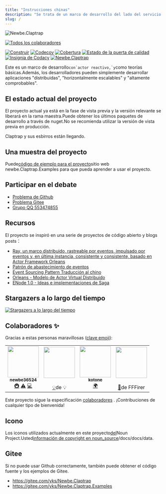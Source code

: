 ```yaml
---
title: "Instrucciones chinas"
description: "Se trata de un marco de desarrollo del lado del servicio con \"reactiva\", \"trazabilidad de eventos\" y \"modo actor\" como teorías básicas.Además, los desarrolladores pueden simplemente desarrollar aplicaciones \"distribuidas\", \"horizontalmente escalables\" y \"altamente comprobables\"."
slug: /
---
```


![Newbe.Claptrap](https://www.newbe.pro/images/main_banner.png)

<!-- ALL-CONTRIBUTORS-BADGE:START - Do not remove or modify this section -->

[![Todos los colaboradores](https://img.shields.io/badge/all_contributors-4-orange.svg?style=flat-square)](#contributors-)

<!-- ALL-CONTRIBUTORS-BADGE:END -->

[![Construir](https://github.com/newbe36524/Newbe.Claptrap/workflows/Claptrap/badge.svg)](https://github.com/newbe36524/Newbe.Claptrap/actions) [![Codecov](https://img.shields.io/codecov/c/github/newbe36524/Newbe.Claptrap)](https://codecov.io/gh/newbe36524/Newbe.Claptrap) [![Cobertura](https://sonarcloud.io/api/project_badges/measure?project=newbe36524_Newbe.Claptrap&metric=coverage)](https://sonarcloud.io/dashboard?id=newbe36524_Newbe.Claptrap) [![Estado de la puerta de calidad](https://sonarcloud.io/api/project_badges/measure?project=newbe36524_Newbe.Claptrap&metric=alert_status)](https://sonarcloud.io/dashboard?id=newbe36524_Newbe.Claptrap) [![Insignia de Codacy](https://api.codacy.com/project/badge/Grade/1fd0e7443364414ca0003dab27f9f9b8)](https://www.codacy.com/manual/472158246/Newbe.Claptrap?utm_source=github.com&utm_medium=referral&utm_content=newbe36524/Newbe.Claptrap&utm_campaign=Badge_Grade) [![Newbe.Claptrap](https://img.shields.io/nuget/v/Newbe.Claptrap?label=Newbe.Claptrap%20nuget&logo=Newbe.Claptrap&style=flat-square)](https://www.nuget.org/packages/Newbe.Claptrap/)

Este es un marco de desarrollo``con`actor reactivo,`y``como teorías básicas.Además, los desarrolladores pueden simplemente desarrollar aplicaciones "distribuidas", "horizontalmente escalables" y "altamente comprobables".

## El estado actual del proyecto

El proyecto actual ya está en la fase de vista previa y la versión relevante se liberará en la rama maestra.Puede obtener los últimos paquetes de desarrollo a través de nuget.No se recomienda utilizar la versión de vista previa en producción.

Claptrap y sus esbirros están llegando.

## Una muestra del proyecto

Puede[código de ejemplo para el proyecto](https://github.com/newbe36524/Newbe.Claptrap.Examples)sitio web newbe.Claptrap.Examples para que pueda aprender a usar el proyecto.

## Participar en el debate

- [Problema de Github](https://github.com/newbe36524/Newbe.Claptrap/issues)
- [Problema Gitee](https://gitee.com/yks/Newbe.Claptrap/issues)
- [Grupo QQ 553474855](https://jq.qq.com/?_wv=1027&k=5uJGXf5)

## Recursos

El proyecto se inspiró en una serie de proyectos de código abierto y blogs posts：

- [Ray, un marco distribuido, rastreable por eventos, impulsado por eventos y, en última instancia, consistente y consistente, basado en Actor Framework Orleans](https://github.com/RayTale/Ray)
- [Patrón de abastecimiento de eventos](https://docs.microsoft.com/en-us/previous-versions/msp-n-p/dn589792%28v%3dpandp.10%29)
- [Event Sourcing Pattern Traducción al chino](https://www.infoq.cn/article/event-sourcing)
- [Orleans - Modelo de Actor Virtual Distribuido](https://github.com/dotnet/orleans)
- [ENode 1.0 - Ideas e implementaciones de Saga](http://www.cnblogs.com/netfocus/p/3149156.html)

## Stargazers a lo largo del tiempo

[![Stargazers a lo largo del tiempo](https://starchart.cc/newbe36524/Newbe.Claptrap.svg)](https://starchart.cc/newbe36524/Newbe.Claptrap)

## Colaboradores ✨

Gracias a estas personas maravillosas ([clave emoji](https://allcontributors.org/docs/en/emoji-key)):

<!-- ALL-CONTRIBUTORS-LIST:START - Do not remove or modify this section -->
<!-- prettier-ignore-start -->
<!-- markdownlint-disable -->
<table>
  <tr>
    <td align="center"><a href="https://www.newbe.pro"><img src="https://avatars1.githubusercontent.com/u/7685462?v=4" width="100px;" alt=""/><br /><sub><b>newbe36524</b></sub></a><br /><a href="#infra-newbe36524" title="Infrastructure (Hosting, Build-Tools, etc)">🚇</a> <a href="https://github.com/newbe36524/Newbe.Claptrap/commits?author=newbe36524" title="Tests">⚠️</a> <a href="https://github.com/newbe36524/Newbe.Claptrap/commits?author=newbe36524" title="Code">💻</a></td>
    <td align="center"><a href="https://github.com/wangjunjx8868"><img src="https://avatars3.githubusercontent.com/u/5389565?v=4" width="100px;" alt=""/><br /><sub><b></b></sub></a><br /><a href="#example-wangjunjx8868" title="Examples">💡</a>de      💡</td>
    <td align="center"><a href="https://github.com/kotoneme"><img src="https://avatars3.githubusercontent.com/u/43395111?v=4" width="100px;" alt=""/><br /><sub><b>kotone</b></sub></a><br /><a href="#translation-kotoneme" title="Translation">🌍</a></td>
    <td align="center"><a href="https://github.com/FFFirer"><img src="https://avatars2.githubusercontent.com/u/22254170?v=4" width="100px;" alt=""/><br /><sub><b></b></sub></a><br /><a href="https://github.com/newbe36524/Newbe.Claptrap/issues?q=author%3AFFFirer" title="Bug reports">🐛</a>de FFFirer</td>
  </tr>
</table>

<!-- markdownlint-enable -->
<!-- prettier-ignore-end -->

<!-- ALL-CONTRIBUTORS-LIST:END -->

Este proyecto sigue la especificación [colaboradores](https://github.com/all-contributors/all-contributors) . ¡Contribuciones de cualquier tipo de bienvenida!

## Icono

Los iconos utilizados actualmente en este proyecto[del](https://thenounproject.com/)Noun Project.Usted[información de copyright en noun_source](https://github.com/newbe36524/Newbe.Claptrap/tree/master/docs/noun_source)/docs/docs/data.

## Gitee

Si no puede usar Github correctamente, también puede obtener el código fuente y los ejemplos de Gitee.

- <https://gitee.com/yks/Newbe.Claptrap>
- <https://gitee.com/yks/Newbe.Claptrap.Examples>
